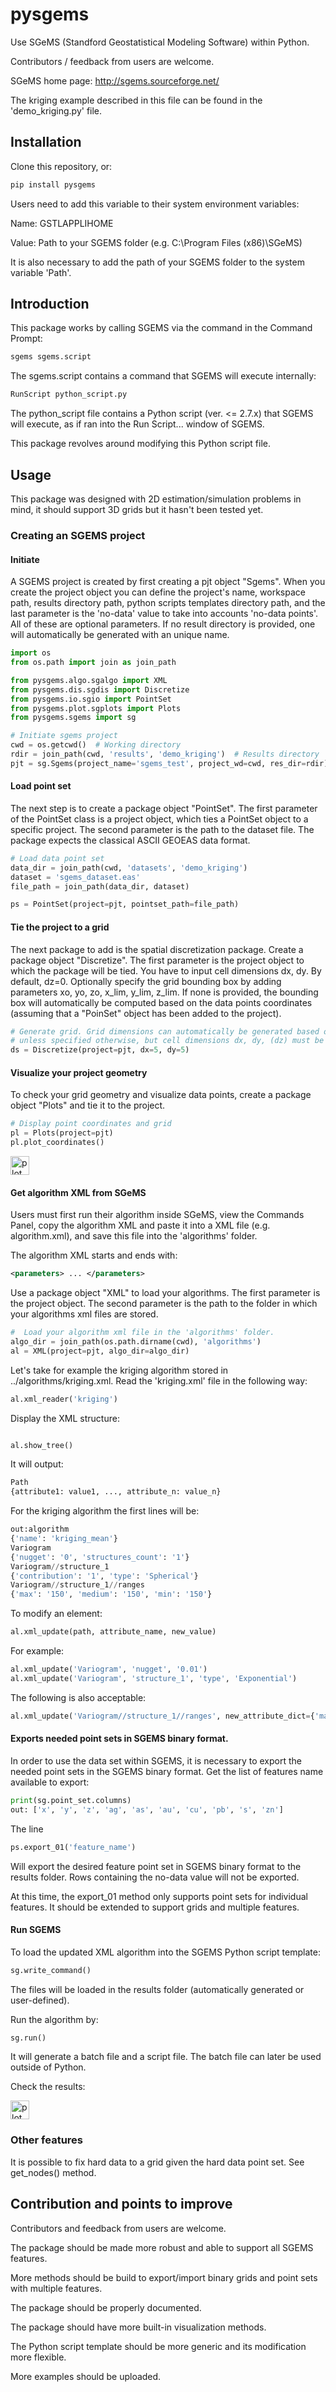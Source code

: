 # pysgems 
Use SGeMS (Standford Geostatistical Modeling Software) within Python.

Contributors / feedback from users are welcome.

SGeMS home page: http://sgems.sourceforge.net/

The kriging example described in this file can be found in the 'demo_kriging.py' file.

## Installation

Clone this repository, or:

```bash
pip install pysgems
```

Users need to add this variable to their system environment variables:

Name: GSTLAPPLIHOME

Value: Path to your SGEMS folder (e.g. C:\Program Files (x86)\SGeMS)

It is also necessary to add the path of your SGEMS folder to the system variable 'Path'.

## Introduction

This package works by calling SGEMS via the command in the Command Prompt:
```bash
sgems sgems.script
```

The sgems.script contains a command that SGEMS will execute internally:

```bash
RunScript python_script.py
```

The python_script file contains a Python script (ver. <= 2.7.x) that SGEMS will execute, as if ran into the Run Script... window of SGEMS.

This package revolves around modifying this Python script file.

## Usage

This package was designed with 2D estimation/simulation problems in mind, it should support 3D grids but it hasn't been tested yet.

### Creating an SGEMS project

#### Initiate
A SGEMS project is created by first creating a pjt object "Sgems". When you create the project object you can define the project's name, workspace path, results directory path, python scripts templates directory path, and the last parameter is the 'no-data' value to take into accounts 'no-data points'. All of these are optional parameters. If no result directory is provided, one will automatically be generated with an unique name.

```python
import os
from os.path import join as join_path

from pysgems.algo.sgalgo import XML
from pysgems.dis.sgdis import Discretize
from pysgems.io.sgio import PointSet
from pysgems.plot.sgplots import Plots
from pysgems.sgems import sg

# Initiate sgems project
cwd = os.getcwd()  # Working directory
rdir = join_path(cwd, 'results', 'demo_kriging')  # Results directory
pjt = sg.Sgems(project_name='sgems_test', project_wd=cwd, res_dir=rdir)
```

#### Load point set

The next step is to create a package object "PointSet". The first parameter of the PointSet class is a project object, which ties a PointSet object to a specific project. The second parameter is the path to the dataset file. The package expects the classical ASCII GEOEAS data format.

```python
# Load data point set
data_dir = join_path(cwd, 'datasets', 'demo_kriging')
dataset = 'sgems_dataset.eas'
file_path = join_path(data_dir, dataset)

ps = PointSet(project=pjt, pointset_path=file_path)
```

#### Tie the project to a grid

The next package to add is the spatial discretization package. Create a package object "Discretize". The first parameter is the project object to which the package will be tied. You have to input cell dimensions dx, dy. By default, dz=0. Optionally specify the grid bounding box by adding parameters xo, yo, zo, x_lim, y_lim, z_lim. If none is provided, the bounding box will automatically be computed based on the data points coordinates (assuming that a "PoinSet" object has been added to the project).

```python
# Generate grid. Grid dimensions can automatically be generated based on the data points
# unless specified otherwise, but cell dimensions dx, dy, (dz) must be specified
ds = Discretize(project=pjt, dx=5, dy=5)
```

#### Visualize your project geometry

To check your grid geometry and visualize data points, create a package object "Plots" and tie it to the project.

```python
# Display point coordinates and grid
pl = Plots(project=pjt)
pl.plot_coordinates()
```

<img src="pysgems/examples/results/demo_kriging/grid.png" alt="plot" style="width:30;height:30">

#### Get algorithm XML from SGeMS

Users must first run their algorithm inside SGeMS, view the Commands Panel, copy the algorithm XML and paste it into a XML file (e.g. algorithm.xml), and save this file into the 'algorithms' folder.

The algorithm XML starts and ends with:
```xml
<parameters> ... </parameters>
```

Use a package object "XML" to load your algorithms. The first parameter is the project object. The second parameter is the path to the folder in which your algorithms xml files are stored.

```python
#  Load your algorithm xml file in the 'algorithms' folder.
algo_dir = join_path(os.path.dirname(cwd), 'algorithms')
al = XML(project=pjt, algo_dir=algo_dir)
```

Let's take for example the kriging algorithm stored in ../algorithms/kriging.xml.
Read the 'kriging.xml' file in the following way:

```python
al.xml_reader('kriging')
```

Display the XML structure:

```python

al.show_tree()

```

It will output:

```python
Path
{attribute1: value1, ..., attribute_n: value_n}
```

For the kriging algorithm the first lines will be:

```python
out:algorithm
{'name': 'kriging_mean'}
Variogram
{'nugget': '0', 'structures_count': '1'}
Variogram//structure_1
{'contribution': '1', 'type': 'Spherical'}
Variogram//structure_1//ranges
{'max': '150', 'medium': '150', 'min': '150'}
```

To modify an element:

```python
al.xml_update(path, attribute_name, new_value)
```

For example:

```python
al.xml_update('Variogram', 'nugget', '0.01')
al.xml_update('Variogram', 'structure_1', 'type', 'Exponential')
```

The following is also acceptable:

```python
al.xml_update('Variogram//structure_1//ranges', new_attribute_dict={'max': '150', 'medium': '150', 'min': '150'})
```

#### Exports needed point sets in SGEMS binary format.

In order to use the data set within SGEMS, it is necessary to export the needed point sets in the SGEMS binary format.
Get the list of features name available to export:

```python
print(sg.point_set.columns)
out: ['x', 'y', 'z', 'ag', 'as', 'au', 'cu', 'pb', 's', 'zn']
```

The line

```python
ps.export_01('feature_name')
```

Will export the desired feature point set in SGEMS binary format to the results folder. Rows containing the no-data value will not be exported.

At this time, the export_01 method only supports point sets for individual features. It should be extended to support grids and multiple features.

#### Run SGEMS

To load the updated XML algorithm into the SGEMS Python script template:

```python
sg.write_command()
```

The files will be loaded in the results folder (automatically generated or user-defined).

Run the algorithm by:

```python
sg.run()
```

It will generate a batch file and a script file. The batch file can later be used outside of Python.

Check the results:

<img src="pysgems/examples/results/demo_kriging/results.png" alt="plot" style="width:30;height:30">

### Other features

It is possible to fix hard data to a grid given the hard data point set. See get_nodes() method.

## Contribution and points to improve

Contributors and feedback from users are welcome. 

The package should be made more robust and able to support all SGEMS features.

More methods should be build to export/import binary grids and point sets with multiple features.

The package should be properly documented.

The package should have more built-in visualization methods.

The Python script template should be more generic and its modification more flexible.

More examples should be uploaded.
